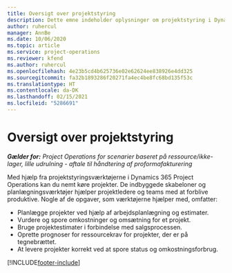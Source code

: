 ```yaml
---
title: Oversigt over projektstyring
description: Dette emne indeholder oplysninger om projektstyring i Dynamics 365 Project Operations.
author: ruhercul
manager: AnnBe
ms.date: 10/06/2020
ms.topic: article
ms.service: project-operations
ms.reviewer: kfend
ms.author: ruhercul
ms.openlocfilehash: 4e23b5cd4b625736e02e62624ee838926e4dd325
ms.sourcegitcommit: fa32b1893286f20271fa4ec4be8fc68bd135f53c
ms.translationtype: HT
ms.contentlocale: da-DK
ms.lasthandoff: 02/15/2021
ms.locfileid: "5286691"
---
```

# <a name="project-management-overview"></a>Oversigt over projektstyring

_**Gælder for:** Project Operations for scenarier baseret på ressource/ikke-lager, lille udrulning - aftale til håndtering af proformafakturering_

Med hjælp fra projektstyringsværktøjerne i Dynamics 365 Project Operations kan du nemt køre projekter. De indbyggede skabeloner og planlægningsværktøjer hjælper projektledere og teams med at forblive produktive. Nogle af de opgaver, som værktøjerne hjælper med, omfatter:

- Planlægge projekter ved hjælp af arbejdsplanlægning og estimater.
- Vurdere og spore omkostninger og omsætning for et projekt.
- Bruge projektestimater i forbindelse med salgsprocessen.
- Oprette prognoser for ressourcekrav for projekter, der er på tegnebrættet.
- At levere projekter korrekt ved at spore status og omkostningsforbrug.


[!INCLUDE[footer-include](../includes/footer-banner.md)]